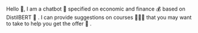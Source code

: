 Hello 🌱, I am a chatbot 🤖 specified on economic and finance 💰 based on DistilBERT 🤗 . I can provide suggestions on courses 🙇🏼‍♂️ that you may want to take to help you get the offer 🥳 .